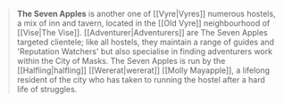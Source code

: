> **The Seven Apples** is another one of [[Vyre|Vyres]] numerous hostels, a mix of inn and tavern, located in the [[Old Vyre]] neighbourhood of [[Vise|The Vise]]. [[Adventurer|Adventurers]] are The Seven Apples targeted clientele; like all hostels, they maintain a range of guides and 'Reputation Watchers' but also specialise in finding adventurers work within the City of Masks. The Seven Apples is run by the [[Halfling|halfling]] [[Wererat|wererat]] [[Molly Mayapple]], a lifelong resident of the city who has taken to running the hostel after a hard life of struggles.








